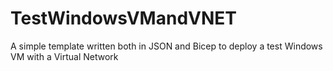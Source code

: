# TestWindowsVMandVNET
A simple template written both in JSON and Bicep to deploy a test Windows VM with a Virtual Network
